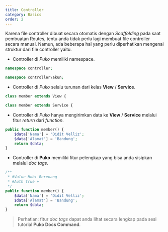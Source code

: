 ```yaml
---
title: Controller
category: Basics
order: 2
---
```


Karena file controller dibuat secara otomatis dengan *Scaffolding* pada saat pembuatan Routes, tentu anda tidak perlu lagi membuat file controller secara manual.
Namun, ada beberapa hal yang perlu diperhatikan mengenai struktur dari file controller yaitu.

* Controller di *Puko* memiliki namespace.

```php
namespace controller;
```

```php
namespace controller\akun;
```

* Controller di *Puko* selalu turunan dari kelas **View** / **Service**.

```php
class member extends View {
```

```php
class member extends Service {
```

* Controller di *Puko* hanya mengirimkan data ke **View** / **Service** melalui fitur *return* dari *function*.

```php
public function member() {
    $data['Nama'] = 'Didit Velliz';
    $data['Alamat'] = 'Bandung';
    return $data;
}
```

* Controller di **Puko** memiliki fitur pelengkap yang bisa anda sisipkan melalui *doc tags*.

```php
/**
 * #Value Hobi Berenang
 * #Auth true +
 */
public function member() {
    $data['Nama'] = 'Didit Velliz';
    $data['Alamat'] = 'Bandung';
    return $data;
}
```

> Perhatian: fitur *doc tags* dapat anda lihat secara lengkap pada sesi tutorial **Puko Docs Command**.